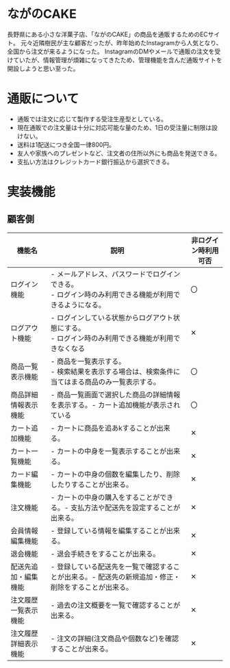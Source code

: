 # ながのCAKE

長野県にある小さな洋菓子店、「ながのCAKE」の商品を通販するためのECサイト。
元々近隣樹民が主な顧客だったが、昨年始めたInstagramから人気となり、全国から注文が来るようになった。
InstagramのDMやメールで通販の注文を受けていたが、情報管理が煩雑になってきたため、管理機能を含んだ通販サイトを開設しようと思い至った。

# 通販について

- 通販では注文に応じて製作する受注生産型としている。
- 現在通販での注文量は十分に対応可能な量のため、1日の受注量に制限は設けない。
- 送料は1配送につき全国一律800円。
- 友人や家族へのプレゼントなど、注文者の住所以外にも商品を発送できる。
- 支払い方法はクレジットカード銀行振込から選択できる。

# 実装機能

## 顧客側

| 機能名 | 説明 | 非ログイン時利用可否 |
| --- | --- | --- |
| ログイン機能 | - メールアドレス、パスワードでログインできる。<br> - ログイン時のみ利用できる機能が利用できるようになる。| 〇 |
| ログアウト機能 | - ログインしている状態からログアウト状態にする。<br> - ログイン時のみ利用できる機能が利用できなくなる | ✕ |
| 商品一覧表示機能 | - 商品を一覧表示する。<br> - 検索結果を表示する場合は、検索条件に当てはまる商品のみ一覧表示する。 | 〇 |
| 商品詳細情報表示機能 | - 商品一覧画面で選択した商品の詳細情報を表示する。- カート追加機能が表示されている | 〇 |
| カート追加機能 | - カートに商品を追あkすることが出来る。 | ✕ |
| カート一覧機能 | - カートの中身を一覧表示することが出来る。 | ✕  |
| カード編集機能 | - カートの中身の個数を編集したり、削除したりすることが出来る。 | ✕  |
| 注文機能 | - カートの中身の購入をすることができる。- 支払方法や配送先を設定することが出来る。 | ✕  |
| 会員情報編集機能 | - 登録している情報を編集することが出来る。 | ✕  |
| 退会機能 | - 退会手続きをすることが出来る。| ✕  |
| 配送先追加・編集機能 | - 登録している配送先を一覧で確認することが出来る。- 配送先の新規追加・修正・削除をすることが出来る。 | ✕  |
| 注文履歴一覧表示機能 | - 過去の注文概要を一覧で確認することが出来る。 | ✕  |
| 注文履歴詳細表示機能 | - 注文の詳細(注文商品や個数など)を確認することが出来る。 | ✕  |

